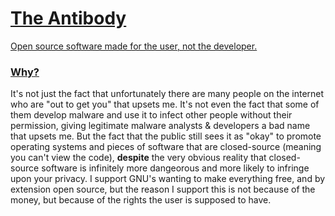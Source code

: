 # [The Antibody](https://github.com/the-antibody)
[Open source software made for the user, not the developer.](https://github.com/the-antibody)

### [Why?](https://github.com/the-antibody)
It's not just the fact that unfortunately there are many people on the internet who are "out to get you" that upsets me. It's not even the fact that some of them develop malware and use it to infect other people without their permission, giving legitimate malware analysts & developers a bad name that upsets me. But the fact that the public still sees it as "okay" to promote operating systems and pieces of software that are closed-source (meaning you can't view the code), **despite** the very obvious reality that closed-source software is infinitely more dangeorous and more likely to infringe upon your privacy. I support GNU's wanting to make everything free, and by extension open source, but the reason I support this is not because of the money, but because of the rights the user is supposed to have.
